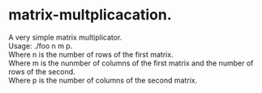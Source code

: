 # matrix-multplicacation.  
A very simple matrix multiplicator.  
Usage: ./foo n m p.   
Where n is the number of rows of the first matrix.  
Where m is the nunmber of columns of the first matrix and the number of rows of the second.  
Where p is the number of columns of the second matrix.  
